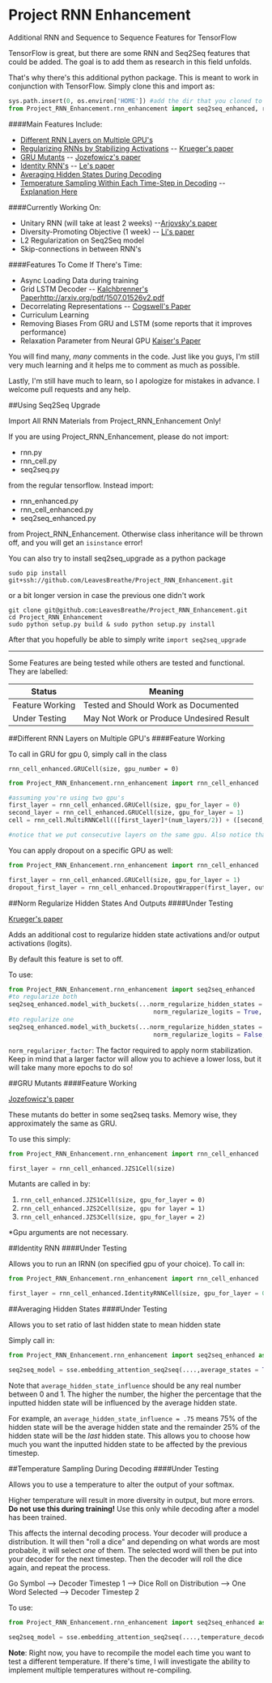 # Project RNN Enhancement
Additional RNN and Sequence to Sequence Features for TensorFlow

TensorFlow is great, but there are some RNN and Seq2Seq features that could be added. The goal is to add them as research in this field unfolds.

That's why there's this additional python package. This is meant to work in conjunction with TensorFlow. Simply clone this and import as:

```python
sys.path.insert(0, os.environ['HOME']) #add the dir that you cloned to
from Project_RNN_Enhancement.rnn_enhancement import seq2seq_enhanced, rnn_cell_enhanced
```

####Main Features Include:

- [Different RNN Layers on Multiple GPU's](#different-rnn-layers-on-multiple-gpus)
- [Regularizing RNNs by Stabilizing Activations](#norm-regularize-hidden-states-and-outputs) -- [Krueger's paper](http://arxiv.org/pdf/1511.08400.pdf)
- [GRU Mutants](#gru-mutants) -- [Jozefowicz's paper](http://www.jmlr.org/proceedings/papers/v37/jozefowicz15.pdf)
- [Identity RNN's](#identity-rnn) -- [Le's paper](http://arxiv.org/pdf/1504.00941v2.pdf)
- [Averaging Hidden States During Decoding](#averaging-hidden-states)
- [Temperature Sampling Within Each Time-Step in Decoding](#temperature-sampling-during-decoding) --  [Explanation Here](https://www.reddit.com/r/MachineLearning/comments/3vzlzz/reproducing_a_neural_conversational_model_in_torch/)

####Currently Working On:

- Unitary RNN (will take at least 2 weeks) --[Arjovsky's paper](http://arxiv.org/abs/1511.06464v2.pdf)
- Diversity-Promoting Objective (1 week) -- [Li's paper](http://arxiv.org/pdf/1510.03055v1.pdf)
- L2 Regularization on Seq2Seq model
- Skip-connections in between RNN's 


####Features To Come If There's Time:

- Async Loading Data during training 
- Grid LSTM Decoder -- [Kalchbrenner's Paper]()http://arxiv.org/pdf/1507.01526v2.pdf
- Decorrelating Representations -- [Cogswell's Paper](http://arxiv.org/pdf/1511.06068v1.pdf)
- Curriculum Learning 
- Removing Biases From GRU and LSTM (some reports that it improves performance)
- Relaxation Parameter from Neural GPU [Kaiser's Paper](http://arxiv.org/pdf/1511.08228v1.pdf)

You will find many, *many* comments in the code. Just like you guys, I'm still very much learning and it helps me to comment as much as possible. 

Lastly, I'm still have much to learn, so I apologize for mistakes in advance. I welcome pull requests and any help. 



##Using Seq2Seq Upgrade

Import All RNN Materials from Project_RNN_Enhancement Only!

If you are using Project_RNN_Enhancement, please do not import:
- rnn.py
- rnn_cell.py
- seq2seq.py

from the regular tensorflow. Instead import:

- rnn_enhanced.py
- rnn_cell_enhanced.py
- seq2seq_enhanced.py

from Project_RNN_Enhancement. Otherwise class inheritance will be thrown off, and you will get an `isinstance` error!

You can also try to install seq2seq_upgrade as a python package

    sudo pip install git+ssh://github.com/LeavesBreathe/Project_RNN_Enhancement.git

or a bit longer version in case the previous one didn't work

    git clone git@github.com:LeavesBreathe/Project_RNN_Enhancement.git
    cd Project_RNN_Enhancement
    sudo python setup.py build & sudo python setup.py install
    
After that you hopefully be able to simply write `import seq2seq_upgrade`

------
Some Features are being tested while others are tested and functional. They are labelled:

Status | Meaning
------------- | -------------
Feature Working  | Tested and Should Work as Documented
Under Testing  | May Not Work or Produce Undesired Result


##Different RNN Layers on Multiple GPU's
####Feature Working

To call in GRU for gpu 0, simply call in the class

`rnn_cell_enhanced.GRUCell(size, gpu_number = 0)`


```python      
from Project_RNN_Enhancement.rnn_enhancement import rnn_cell_enhanced

#assuming you're using two gpu's
first_layer = rnn_cell_enhanced.GRUCell(size, gpu_for_layer = 0)
second_layer = rnn_cell_enhanced.GRUCell(size, gpu_for_layer = 1)
cell = rnn_cell.MultiRNNCell(([first_layer]*(num_layers/2)) + ([second_layer]*(num_layers/2)))

#notice that we put consecutive layers on the same gpu. Also notice that you need to use an even number of layers.
```

You can apply dropout on a specific GPU as well:

```python
from Project_RNN_Enhancement.rnn_enhancement import rnn_cell_enhanced

first_layer = rnn_cell_enhanced.GRUCell(size, gpu_for_layer = 1)
dropout_first_layer = rnn_cell_enhanced.DropoutWrapper(first_layer, output_keep_prob = 0.80, gpu_for_layer = 1)
```


##Norm Regularize Hidden States And Outputs
####Under Testing

[Krueger's paper](http://arxiv.org/pdf/1511.08400.pdf)

Adds an additional cost to regularize hidden state activations and/or output activations (logits).

By default this feature is set to off. 

To use:

```python      
from Project_RNN_Enhancement.rnn_enhancement import seq2seq_enhanced
#to regularize both
seq2seq_enhanced.model_with_buckets(...norm_regularize_hidden_states = True, 
										norm_regularize_logits = True, norm_regularize_factor = 50)
#to regularize one
seq2seq_enhanced.model_with_buckets(...norm_regularize_hidden_states = True, 
										norm_regularize_logits = False, norm_regularize_factor = 50)
```

`norm_regularizer_factor`: The factor required to apply norm stabilization. Keep 
in mind that a larger factor will allow you to achieve a lower loss, but it will take
many more epochs to do so!


##GRU Mutants
####Feature Working

[Jozefowicz's paper](http://www.jmlr.org/proceedings/papers/v37/jozefowicz15.pdf)

These mutants do better in some seq2seq tasks. Memory wise, they approximately the same as GRU.

To use this simply:

```python
from Project_RNN_Enhancement.rnn_enhancement import rnn_cell_enhanced

first_layer = rnn_cell_enhanced.JZS1Cell(size)
```
Mutants are called in by:

1. `rnn_cell_enhanced.JZS1Cell(size, gpu_for_layer = 0)`
2. `rnn_cell_enhanced.JZS2Cell(size, gpu for layer = 1)`
3. `rnn_cell_enhanced.JZS3Cell(size, gpu_for_layer = 2)`

*Gpu arguments are not necessary. 


##Identity RNN
####Under Testing

Allows you to run an IRNN (on specified gpu of your choice). To call in:

```python
from Project_RNN_Enhancement.rnn_enhancement import rnn_cell_enhanced

first_layer = rnn_cell_enhanced.IdentityRNNCell(size, gpu_for_layer = 0)
```


##Averaging Hidden States
####Under Testing

Allows you to set ratio of last hidden state to mean hidden state

Simply call in:

```python
from Project_RNN_Enhancement.rnn_enhancement import seq2seq_enhanced as sse

seq2seq_model = sse.embedding_attention_seq2seq(....,average_states = True, average_hidden_state_influence = 0.5)
```

Note that `average_hidden_state_influence` should be any real number between 0 and 1. The higher the number, the higher the percentage that the inputted hidden state will be influenced by the average hidden state.

For example, an `average_hidden_state_influence = .75` means 75% of the hidden state will be the average hidden state and the remainder 25% of the hidden state will be the *last* hidden state. This allows you to choose how much you want the inputted hidden state to be affected by the previous timestep. 



##Temperature Sampling During Decoding
####Under Testing

Allows you to use a temperature to alter the output of your softmax. 

Higher temperature will result in more diversity in output, but more errors. **Do not use this during training!** Use this only while decoding after a model has been trained. 

This affects the internal decoding process. Your decoder will produce a distribution. It will then "roll a dice"
and depending on what words are most probable, it will select *one* of them. The selected word will then be put into your decoder
for the next timestep. Then the decoder will roll the dice again, and repeat the process.

Go Symbol --> Decoder Timestep 1 --> Dice Roll on Distribution --> One Word Selected --> Decoder Timestep 2

To use:

```python
from Project_RNN_Enhancement.rnn_enhancement import seq2seq_enhanced as sse

seq2seq_model = sse.embedding_attention_seq2seq(....,temperature_decode = True, temperature = 1.0)
```

**Note**: Right now, you have to recompile the model each time you want to test a different temperature. If there's time,
I will investigate the ability to implement multiple temperatures without re-compiling. 



